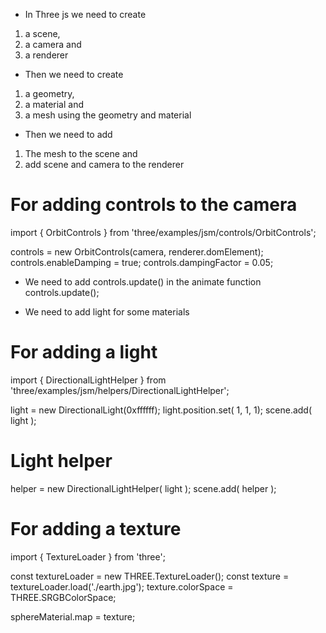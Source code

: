 - In Three js we need to create

1. a scene,
2. a camera and
3. a renderer

- Then we need to create

1. a geometry,
2. a material and
3. a mesh using the geometry and material

- Then we need to add

1. The mesh to the scene and
2. add scene and camera to the renderer

# For adding controls to the camera

import { OrbitControls } from 'three/examples/jsm/controls/OrbitControls';

controls = new OrbitControls(camera, renderer.domElement);
controls.enableDamping = true;
controls.dampingFactor = 0.05;

* We need to add controls.update() in the animate function
controls.update();

* We need to add light for some materials
# For adding a light

import { DirectionalLightHelper } from 'three/examples/jsm/helpers/DirectionalLightHelper';

light = new DirectionalLight(0xffffff);
light.position.set( 1, 1, 1);
scene.add( light );

# Light helper
helper = new DirectionalLightHelper( light );
scene.add( helper );

# For adding a texture

import { TextureLoader } from 'three';

const textureLoader = new THREE.TextureLoader();
const texture = textureLoader.load('./earth.jpg');
texture.colorSpace = THREE.SRGBColorSpace;

sphereMaterial.map = texture;
